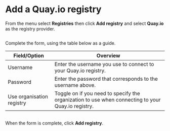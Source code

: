 # Add a Quay.io registry

From the menu select **Registries** then click **Add registry** and select **Quay.io** as the registry provider.

<figure><img src="../..//assets/2.15-settings-registries-add-quay.gif" alt=""><figcaption></figcaption></figure>

Complete the form, using the table below as a guide.

| Field/Option              | Overview                                                                                           |
| ------------------------- | -------------------------------------------------------------------------------------------------- |
| Username                  | Enter the username you use to connect to your Quay.io registry.                                    |
| Password                  | Enter the password that corresponds to the username above.                                         |
| Use organisation registry | Toggle on if you need to specify the organization to use when connecting to your Quay.io registry. |

<figure><img src="../..//assets/2.15-settings-registries-add-quay-details.png" alt=""><figcaption></figcaption></figure>

When the form is complete, click **Add registry**.
